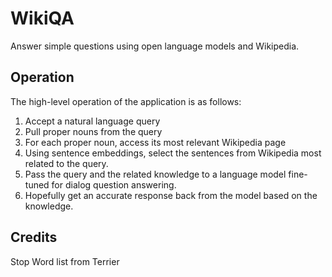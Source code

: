 WikiQA
======

Answer simple questions using open language models and Wikipedia.

Operation
---------

The high-level operation of the application is as follows:

1. Accept a natural language query
2. Pull proper nouns from the query
3. For each proper noun, access its most relevant Wikipedia page
4. Using sentence embeddings, select the sentences from Wikipedia most related to the query.
5. Pass the query and the related knowledge to a language model fine-tuned for dialog question answering.
6. Hopefully get an accurate response back from the model based on the knowledge.

Credits
-------

Stop Word list from Terrier